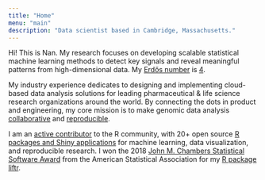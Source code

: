 ```yaml
---
title: "Home"
menu: "main"
description: "Data scientist based in Cambridge, Massachusetts."
---
```


Hi! This is Nan. My research focuses on developing scalable
statistical machine learning methods to detect key signals and
reveal meaningful patterns from high-dimensional data.
My [Erdős number](https://en.wikipedia.org/wiki/Erd%C5%91s_number) is
[4](https://mathscinet.ams.org/mathscinet/collaborationFiltered.html?group_target=189017&group_source=1129576).

My industry experience dedicates to designing and implementing cloud-based
data analysis solutions for leading pharmaceutical & life science research
organizations around the world. By connecting the dots in product and engineering,
my core mission is to make genomic data analysis
[collaborative](talks/#talk-bostonbiocmeetup)
and [reproducible](talks/#poster-dockflow).

I am an [active contributor](http://depsy.org/person/329910) to the R community,
with 20+ open source [R packages and Shiny applications](software/) for
machine learning, data visualization, and reproducible research. I won the 2018
[John M. Chambers Statistical Software Award](http://stat-computing.org/awards/jmc/index.html)
from the American Statistical Association for my [R package liftr](https://liftr.me).
